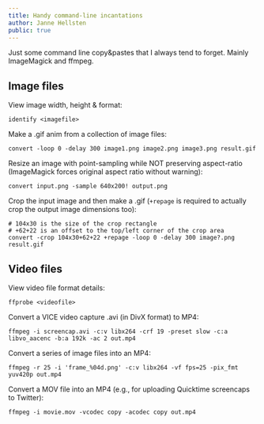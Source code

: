 ```yaml
---
title: Handy command-line incantations
author: Janne Hellsten
public: true
---
```


Just some command line copy&pastes that I always tend to forget.  Mainly ImageMagick and ffmpeg.

Image files
-----------

View image width, height & format:

```
identify <imagefile>
```

Make a .gif anim from a collection of image files:

```
convert -loop 0 -delay 300 image1.png image2.png image3.png result.gif
```

Resize an image with point-sampling while NOT preserving aspect-ratio (ImageMagick forces original aspect ratio without warning):

```
convert input.png -sample 640x200! output.png
```

Crop the input image and then make a .gif (`+repage` is required to actually crop the output image dimensions too):

```
# 104x30 is the size of the crop rectangle
# +62+22 is an offset to the top/left corner of the crop area
convert -crop 104x30+62+22 +repage -loop 0 -delay 300 image?.png result.gif
```

Video files
-----------

View video file format details:

```
ffprobe <videofile>
```

Convert a VICE video capture .avi (in DivX format) to MP4:

```
ffmpeg -i screencap.avi -c:v libx264 -crf 19 -preset slow -c:a libvo_aacenc -b:a 192k -ac 2 out.mp4
```

Convert a series of image files into an MP4:

```
ffmpeg -r 25 -i 'frame_%04d.png' -c:v libx264 -vf fps=25 -pix_fmt yuv420p out.mp4
```

Convert a MOV file into an MP4 (e.g., for uploading Quicktime screencaps to Twitter):

```
ffmpeg -i movie.mov -vcodec copy -acodec copy out.mp4
```

